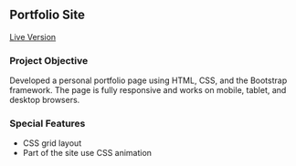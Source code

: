 ## Portfolio Site
[Live Version](http://www.hakkisuman.com)

### Project Objective
Developed a personal portfolio page using HTML, CSS, and the Bootstrap framework. The page is fully responsive and works on mobile, tablet, and desktop browsers.

### Special Features
  - CSS grid layout
  - Part of the site use CSS animation

